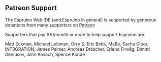 Patreon Support
---------------

The Espruino Web IDE (and Espruino in general) is supported by generous 
donations from many supporters on <a href="https://www.patreon.com/espruino" target="_blank">Patreon</a>

Supporters that pay $10/month or more to help support Espruino are:

Matt Eckman, Michael Leibman, Orry S, Eric Betts, MaBe, Sacha Gloor, INT3GRATION, James Palmer, Andreas Dröscher, 
Erlend Finvåg, Dimitri Deniusov, John Kovach, Spence Konde
